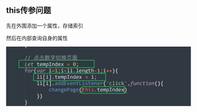 ## this传参问题

先在外围添加一个属性，存储索引

然后在内部查询自身的属性

![image-20220419210950260](images/image-20220419210950260.png)

